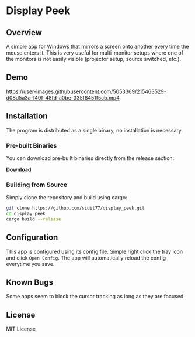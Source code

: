 # Display Peek

## Overview
A simple app for Windows that mirrors a screen onto another every time the mouse enters it. This is very useful for multi-monitor setups where one of the monitors is not easily visible (projector setup, source switched, etc.).

## Demo
https://user-images.githubusercontent.com/5053369/215463529-d08d5a3a-f40f-48fd-a0be-335f8451f5cb.mp4

## Installation
The program is distributed as a single binary, no installation is necessary.
### Pre-built Binaries
You can download pre-built binaries directly from the release section:

[**Download**](https://github.com/sidit77/display_peek/releases/)
### Building from Source
Simply clone the repository and build using cargo:
```bash
git clone https://github.com/sidit77/display_peek.git
cd display_peek
cargo build --release
```

## Configuration
This app is configured using its config file. Simple right click the tray icon and click `Open Config`. The app will automatically reload the config everytime you save.

## Known Bugs
Some apps seem to block the cursor tracking as long as they are focused.

## License
MIT License

